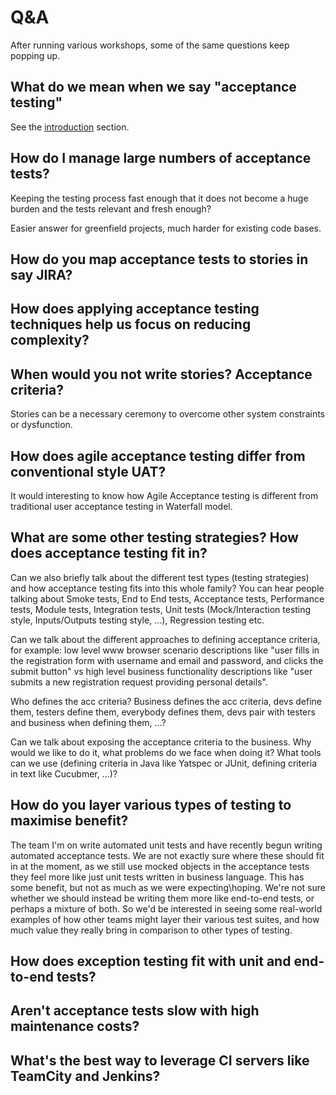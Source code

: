 # Q&A

After running various workshops, some of the same questions keep popping up.


## What do we mean when we say "acceptance testing"

See the [introduction](#part1) section.


## How do I manage large numbers of acceptance tests?

Keeping the testing process fast enough that it does not become a huge burden and the tests relevant and fresh enough?

Easier answer for greenfield projects, much harder for existing code bases.


## How do you map acceptance tests to stories in say JIRA?


## How does applying acceptance testing techniques help us focus on reducing complexity?


## When would you not write stories? Acceptance criteria?

Stories can be a necessary ceremony to overcome other system constraints or dysfunction.



## How does agile acceptance testing differ from conventional style UAT?

It would interesting to know how Agile Acceptance testing is different from traditional user acceptance testing in Waterfall model.


## What are some other testing strategies? How does acceptance testing fit in?

Can we also briefly talk about the different test types (testing strategies) and how acceptance testing fits into this whole family? You can hear people talking about Smoke tests, End to End tests, Acceptance tests, Performance tests, Module tests, Integration tests, Unit tests (Mock/Interaction testing style, Inputs/Outputs testing style, ...), Regression testing etc.

Can we talk about the different approaches to defining acceptance criteria, for example: low level www browser scenario descriptions like "user fills in the registration form with username and email and password, and clicks the submit button" vs high level business functionality descriptions like "user submits a new registration request providing personal details".

Who defines the acc criteria? Business defines the acc criteria, devs define them, testers define them, everybody defines them, devs pair with testers and business when defining them, ...?

Can we talk about exposing the acceptance criteria to the business. Why would we like to do it, what problems do we face when doing it? What tools can we use (defining criteria in Java like Yatspec or JUnit, defining criteria in text like Cucubmer, ...)?


## How do you layer various types of testing to maximise benefit?

The team I'm on write automated unit tests and have recently begun writing automated acceptance tests. We are not exactly sure where these should fit in at the moment, as we still use mocked objects in the acceptance tests they feel more like just unit tests written in business language. This has some benefit, but not as much as we were expecting\hoping. We're not sure whether we should instead be writing them more like end-to-end tests, or perhaps a mixture of both. So we'd be interested in seeing some real-world examples of how other teams might layer their various test suites, and how much value they really bring in comparison to other types of testing.


## How does exception testing fit with unit and end-to-end tests?


## Aren't acceptance tests slow with high maintenance costs?


## What's the best way to leverage CI servers like TeamCity and Jenkins?